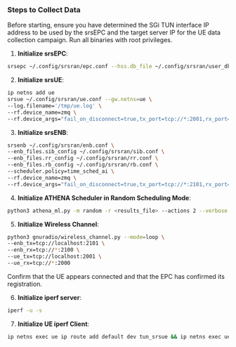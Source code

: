### Steps to Collect Data

Before starting, ensure you have determined the SGi TUN interface IP address to be used by the srsEPC and the target server IP for the UE data collection campaign. Run all binaries with root privileges.

1. **Initialize srsEPC**:
  ```bash
  srsepc ~/.config/srsran/epc.conf --hss.db_file ~/.config/srsran/user_db.csv --spgw.sgi_if_addr=<sgiaddress>
  ```

2. **Initialize srsUE**:
  ``` bash
  ip netns add ue
  srsue ~/.config/srsran/ue.conf --gw.netns=ue \
  --log.filename='/tmp/ue.log' \
  --rf.device_name=zmq \
  --rf.device_args="fail_on_disconnect=true,tx_port=tcp://*:2001,rx_port=tcp://localhost:2000,id=ue,base_srate=23.04e6"
  ```

3. **Initialize srsENB**:
  ``` bash
  srsenb ~/.config/srsran/enb.conf \
  --enb_files.sib_config ~/.config/srsran/sib.conf \
  --enb_files.rr_config ~/.config/srsran/rr.conf \
  --enb_files.rb_config ~/.config/srsran/rb.conf \
  --scheduler.policy=time_sched_ai \
  --rf.device_name=zmq \
  --rf.device_args="fail_on_disconnect=true,tx_port=tcp://*:2101,rx_port=tcp://localhost:2100,id=enb,base_srate=23.04e6"
  ```

4. **Initialize ATHENA Scheduler in Random Scheduling Mode**:
  ``` bash
  python3 athena_ml.py -m random -r <results_file> --actions 2 --verbose 1
  ```

5. **Initialize Wireless Channel**:
  ``` bash
  python3 gnuradio/wireless_channel.py --mode=loop \
  --enb_tx=tcp://localhost:2101 \
  --enb_rx=tcp://*:2100 \
  --ue_tx=tcp://localhost:2001 \
  --ue_rx=tcp://*:2000
  ```
  Confirm that the UE appears connected and that the EPC has confirmed its registration.

6. **Initialize iperf server**:
  ``` bash
  iperf -u -s
  ```

7. **Initialize UE iperf Client**:
  ``` bash
  ip netns exec ue ip route add default dev tun_srsue && ip netns exec ue iperf -u -c <sgiaddress> -B 20G -t <seconds>
  ```




